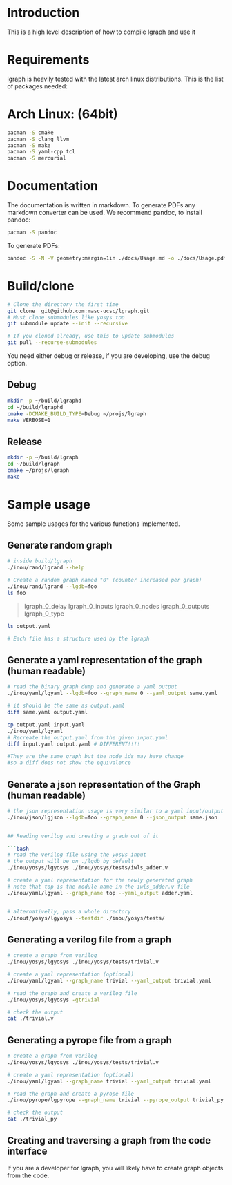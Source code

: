 
# Introduction

This is a high level description of how to compile lgraph and use it

# Requirements

lgraph is heavily tested with the latest arch linux distributions. This is the list of packages needed:

# Arch Linux: (64bit)

```bash
pacman -S cmake
pacman -S clang llvm
pacman -S make
pacman -S yaml-cpp tcl
pacman -S mercurial
```

# Documentation

The documentation is written in markdown. To generate PDFs any markdown converter
can be used. We recommend pandoc, to install pandoc:

```bash
pacman -S pandoc
```

To generate PDFs:

```bash
pandoc -S -N -V geometry:margin=1in ./docs/Usage.md -o ./docs/Usage.pdf
```

# Build/clone

```bash
# Clone the directory the first time
git clone  git@github.com:masc-ucsc/lgraph.git
# Must clone submodules like yosys too
git submodule update --init --recursive

# If you cloned already, use this to update submodules
git pull --recurse-submodules
```

You need either debug or release, if you are developing, use the debug option.

## Debug

```bash
mkdir -p ~/build/lgraphd
cd ~/build/lgraphd
cmake -DCMAKE_BUILD_TYPE=Debug ~/projs/lgraph
make VERBOSE=1
```

## Release
```bash
mkdir -p ~/build/lgraph
cd ~/build/lgraph
cmake ~/projs/lgraph
make
```

# Sample usage

Some sample usages for the various functions implemented.

## Generate random graph

```bash
# inside build/lgraph
./inou/rand/lgrand --help

# Create a random graph named "0" (counter increased per graph)
./inou/rand/lgrand --lgdb=foo
ls foo
```
> lgraph\_0\_delay	lgraph\_0\_inputs  lgraph\_0\_nodes  lgraph\_0\_outputs  lgraph\_0\_type

```bash
ls output.yaml

# Each file has a structure used by the lgraph
```

## Generate a yaml representation of the graph (human readable)

```bash
# read the binary graph dump and generate a yaml output
./inou/yaml/lgyaml --lgdb=foo --graph_name 0 --yaml_output same.yaml

# it should be the same as output.yaml
diff same.yaml output.yaml

cp output.yaml input.yaml
./inou/yaml/lgyaml
# Recreate the output.yaml from the given input.yaml
diff input.yaml output.yaml # DIFFERENT!!!!

#They are the same graph but the node ids may have change
#so a diff does not show the equivalence
```
## Generate a json representation of the Graph (human readable)

```bash
# the json representation usage is very similar to a yaml input/output
./inou/json/lgjson --lgdb=foo --graph_name 0 --json_output same.json


## Reading verilog and creating a graph out of it

```bash
# read the verilog file using the yosys input
# the output will be on ./lgdb by default
./inou/yosys/lgyosys ./inou/yosys/tests/iwls_adder.v

# create a yaml representation for the newly generated graph
# note that top is the module name in the iwls_adder.v file
./inou/yaml/lgyaml --graph_name top --yaml_output adder.yaml


# alternativelly, pass a whole directory
./inout/yosys/lgyosys --testdir ./inou/yosys/tests/
```

## Generating a verilog file from a graph

```bash
# create a graph from verilog
./inou/yosys/lgyosys ./inou/yosys/tests/trivial.v

# create a yaml representation (optional)
./inou/yaml/lgyaml --graph_name trivial --yaml_output trivial.yaml

# read the graph and create a verilog file
./inou/yosys/lgyosys -gtrivial

# check the output
cat ./trivial.v
```

## Generating a pyrope file from a graph

```bash
# create a graph from verilog
./inou/yosys/lgyosys ./inou/yosys/tests/trivial.v

# create a yaml representation (optional)
./inou/yaml/lgyaml --graph_name trivial --yaml_output trivial.yaml

# read the graph and create a pyrope file
./inou/pyrope/lgpyrope --graph_name trivial --pyrope_output trivial_py

# check the output
cat ./trivial_py
```


## Creating and traversing a graph from the code interface

If you are a developer for lgraph, you will likely have to create graph objects
from the code.

```cpp
```
